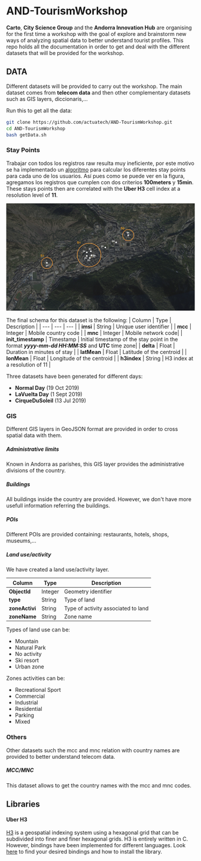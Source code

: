 # AND-TourismWorkshop
**Carto**, **City Science Group** and the **Andorra Innovation Hub** are organising for the first time a workshop with the goal of explore and brainstorm new ways of analyzing spatial data to better understand tourist profiles.
This repo holds all the documentation in order to get and deal with the different datasets that will be provided for the workshop.

## DATA
Different datasets will be provided to carry out the workshop. The main dataset comes from **telecom data** and then other complementary datasets such as GIS layers, diccionaris,...

Run this to get all the data:
```sh
git clone https://github.com/actuatech/AND-TourismWorkshop.git
cd AND-TourismWorkshop
bash getData.sh
```

### Stay Points
Trabajar con todos los registros raw resulta muy ineficiente, por este motivo se ha implementado un [algoritmo](https://www.researchgate.net/publication/221589982_Mining_user_similarity_based_on_location_history) para calcular los diferentes stay points para cada uno de los usuarios. Así pues como se puede ver en la figura, agregamos los registros que cumplen con dos criterios **100meters** y **15min**.
These stays points then are correlated with the **Uber H3** cell index at a resolution level of **11**.

![StayPoints](images/staypoints.png)


The final schema for this dataset is the following:
| Column | Type | Description |
| --- | --- | --- |
| **imsi** | String | Unique user identifier |
| **mcc** | Integer | Mobile country code |
| **mnc** | Integer | Mobile network code|
| **init_timestamp** | Timestamp | Initial timestamp of the stay point in the format **_yyyy-mm-dd HH:MM:SS_** and **UTC** time zone|
| **delta** | Float | Duration in minutes of stay |
| **latMean** | Float | Latitude of the centroid |
| **lonMean** | Float | Longitude of the centroid |
| **h3index** | String | H3 index at a resolution of 11 |

Three datasets have been generated for different days:
* **Normal Day** (19 Oct 2019)
* **LaVuelta Day** (1 Sept 2019)
* **CirqueDuSoleil** (13 Jul 2019)



### GIS
Different GIS layers in GeoJSON format are provided in order to cross spatial data with them.

##### Administrative limits
Known in Andorra as parishes, this GIS layer provides the administrative divisions of the country.


##### Buildings
All buildings inside the country are provided. However, we don't have more usefull information referring the buildings.

##### POIs
Different POIs are provided containing: restaurants, hotels, shops, museums,...


##### Land use/activity
We have created a land use/activity layer.

| Column | Type | Description |
| --- | --- | --- |
| **ObjectId** | Integer | Geometry identifier |
| **type** | String | Type of land |
| **zoneActivi** | String | Type of activity associated to land |
| **zoneName** | String | Zone name |

Types of land use can be:
* Mountain
* Natural Park
* No activity
* Ski resort
* Urban zone

Zones activities can be:
* Recreational Sport
* Commercial
* Industrial
* Residential
* Parking
* Mixed

### Others
Other datasets such the mcc and mnc relation with country names are provided to better understand telecom data.

##### MCC/MNC
This dataset allows to get the country names with the mcc and mnc codes.


## Libraries
#### Uber H3
[H3](https://eng.uber.com/h3/) is a geospatial indexing system using a hexagonal grid that can be subdivided into finer and finer hexagonal grids.
H3 is entirely written in C. However, bindings have been implemented for different languages. Look [here](https://uber.github.io/h3/#/documentation/community/bindings) to find your desired bindings and how to install the library.
